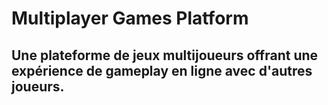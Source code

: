 # Multiplayer Games Platform
## Une plateforme de jeux multijoueurs offrant une expérience de gameplay en ligne avec d'autres joueurs.
